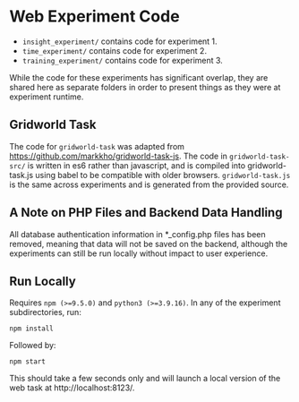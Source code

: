 # Web Experiment Code
* `insight_experiment/` contains code for experiment 1.  
* `time_experiment/` contains code for experiment 2.   
* `training_experiment/` contains code for experiment 3.   

While the code for these experiments has significant overlap, they are shared here as separate folders in order to present things as they were at experiment runtime. 

## Gridworld Task
The code for `gridworld-task` was adapted from https://github.com/markkho/gridworld-task-js. The code in `gridworld-task-src/` is written in es6 rather than javascript, and is compiled into gridworld-task.js using babel to be compatible with older browsers. `gridworld-task.js` is the same across experiments and is generated from the provided source. 

## A Note on PHP Files and Backend Data Handling
All database authentication information in *_config.php files has been removed, meaning that data will not be saved on the backend, although the experiments can still be run locally without impact to user experience.

## Run Locally
Requires `npm (>=9.5.0)` and `python3 (>=3.9.16)`. In any of the experiment subdirectories, run:
```
npm install
```
Followed by:
```
npm start
```
This should take a few seconds only and will launch a local version of the web task at http://localhost:8123/.
